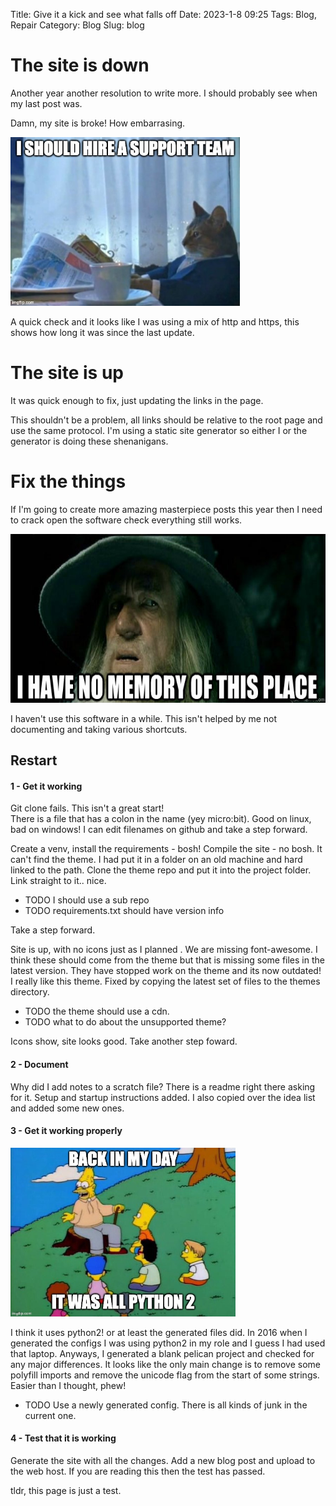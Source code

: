 Title: Give it a kick and see what falls off
Date: 2023-1-8 09:25
Tags: Blog, Repair
Category: Blog
Slug: blog

# The site is down

Another year another resolution to write more. I should probably see when my last post was.  

Damn, my site is broke! How embarrasing.

<img src="images/fixthings/support_team.jpg" alt="gandalf memory" style="height: 270px;"/>

A quick check and it looks like I was using a mix of http and https, this shows how long it was since the last update.

# The site is up

It was quick enough to fix, just updating the links in the page. 

This shouldn't be a problem, all links should be relative to the root page and use the same protocol. I'm using a static site generator so either I or the generator is doing these shenanigans.

# Fix the things

If I'm going to create more amazing masterpiece posts this year then I need to crack open the software check everything still works.

<img src="images/fixthings/gandalf_no_memory.jpg" alt="gandalf memory" style="height: 270px;"/>

I haven't use this software in a while. This isn't helped by me not documenting and taking various shortcuts. 

## Restart  

#### 1 - Get it working  

Git clone fails. This isn't a great start!  
There is a file that has a colon in the name (yey micro:bit). Good on linux, bad on windows! I can edit filenames on github and take a step forward.

Create a venv, install the requirements - bosh!
Compile the site - no bosh. It can't find the theme. I had put it in a folder on an old machine and hard linked to the path. Clone the theme repo and put it into the project folder. Link straight to it.. nice.

 - TODO I should use a sub repo
 - TODO requirements.txt should have version info

Take a step forward.

Site is up, with no icons just as I planned <sad face>. We are missing font-awesome. I think these should come from the theme but that is missing some files in the latest version. They have stopped work on the theme and its now outdated! I really like this theme. Fixed by copying the latest set of files to the themes directory.    

 - TODO the theme should use a cdn.  
 - TODO what to do about the unsupported theme?  

Icons show, site looks good. Take another step foward.

#### 2 - Document  

Why did I add notes to a scratch file? There is a readme right there asking for it. Setup and startup instructions added. I also copied over the idea list and added some new ones.

#### 3 -  Get it working properly  

<img src="images/fixthings/python2.jpeg" alt="gandalf memory" style="height: 270px;"/>

I think it uses python2! or at least the generated files did. In 2016 when I generated the configs I was using python2 in my role and I guess I had used that laptop. Anyways, I generated a blank pelican project and checked for any major differences. It looks like the only main change is to remove some polyfill imports and remove the unicode flag from the start of some strings. Easier than I thought, phew!

- TODO Use a newly generated config. There is all kinds of junk in the current one.

#### 4 - Test that it is working  
Generate the site with all the changes. Add a new blog post and upload to the web host.
If you are reading this then the test has passed.

tldr, this page is just a test.